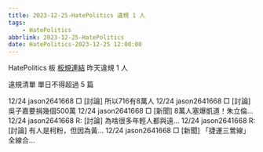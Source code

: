 ```yaml
---
title: 2023-12-25-HatePolitics 違規 1 人
tags:
    - HatePolitics
abbrlink: 2023-12-25-HatePolitics
date: HatePolitics-2023-12-25 12:00:00
---
```

HatePolitics 板 [板規連結](https://www.ptt.cc/bbs/HatePolitics/M.1617115262.A.D60.html)
昨天違規 1 人
<!-- more -->

違規清單
單日不得超過 5 篇

12/24 jason2641668 □ [討論] 所以716有8萬人
12/24 jason2641668 □ [討論] 吳子嘉要捐幾個500萬
12/24 jason2641668 □ [新聞] 8萬人塞爆凱道！朱立倫…
12/24 jason2641668 R: [討論] 為啥很多年輕人都與遠…
12/24 jason2641668 R: [討論] 有人是柯粉，但因為黃…
12/24 jason2641668 □ [新聞] 「捷運三鶯線」全線合…